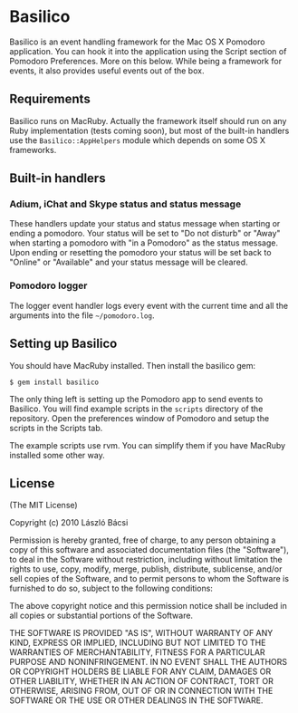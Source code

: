 # Basilico

Basilico is an event handling framework for the Mac OS X Pomodoro application. You can hook it into the application using the Script section of Pomodoro Preferences. More on this below. While being a framework for events, it also provides useful events out of the box.

## Requirements

Basilico runs on MacRuby. Actually the framework itself should run on any Ruby implementation (tests coming soon), but most of the built-in handlers use the `Basilico::AppHelpers` module which depends on some OS X frameworks.

## Built-in handlers

### Adium, iChat and Skype status and status message

These handlers update your status and status message when starting or ending a pomodoro. Your status will be set to "Do not disturb" or "Away" when starting a pomodoro with "in a Pomodoro" as the status message. Upon ending or resetting the pomodoro your status will be set back to "Online" or "Available" and your status message will be cleared.

### Pomodoro logger

The logger event handler logs every event with the current time and all the arguments into the file `~/pomodoro.log`.

## Setting up Basilico

You should have MacRuby installed. Then install the basilico gem:

    $ gem install basilico

The only thing left is setting up the Pomodoro app to send events to Basilico. You will find example scripts in the `scripts` directory of the repository. Open the preferences window of Pomodoro and setup the scripts in the Scripts tab.

The example scripts use rvm. You can simplify them if you have MacRuby installed some other way.

## License

(The MIT License)

Copyright (c) 2010 László Bácsi

Permission is hereby granted, free of charge, to any person obtaining
a copy of this software and associated documentation files (the
"Software"), to deal in the Software without restriction, including
without limitation the rights to use, copy, modify, merge, publish,
distribute, sublicense, and/or sell copies of the Software, and to
permit persons to whom the Software is furnished to do so, subject to
the following conditions:

The above copyright notice and this permission notice shall be
included in all copies or substantial portions of the Software.

THE SOFTWARE IS PROVIDED "AS IS", WITHOUT WARRANTY OF ANY KIND,
EXPRESS OR IMPLIED, INCLUDING BUT NOT LIMITED TO THE WARRANTIES OF
MERCHANTABILITY, FITNESS FOR A PARTICULAR PURPOSE AND
NONINFRINGEMENT. IN NO EVENT SHALL THE AUTHORS OR COPYRIGHT HOLDERS BE
LIABLE FOR ANY CLAIM, DAMAGES OR OTHER LIABILITY, WHETHER IN AN ACTION
OF CONTRACT, TORT OR OTHERWISE, ARISING FROM, OUT OF OR IN CONNECTION
WITH THE SOFTWARE OR THE USE OR OTHER DEALINGS IN THE SOFTWARE.

